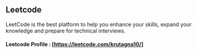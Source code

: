 ## Leetcode
LeetCode is the best platform to help you enhance your skills, expand your knowledge and prepare for technical interviews.

#### Leetcode Profile : [https://leetcode.com/krutagna10/]
